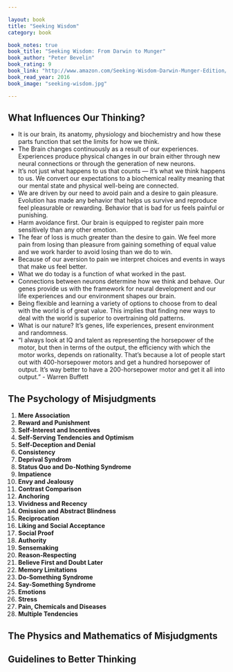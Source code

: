 ```yaml
---

layout: book
title: "Seeking Wisdom"
category: book

book_notes: true
book_title: "Seeking Wisdom: From Darwin to Munger"
book_author: "Peter Bevelin"
book_rating: 9
book_link: "http://www.amazon.com/Seeking-Wisdom-Darwin-Munger-Edition/dp/1578644283"
book_read_year: 2016
book_image: "seeking-wisdom.jpg"

---
```


## What Influences Our Thinking?

- It is our brain, its anatomy, physiology and biochemistry and how these parts function that set the limits for how we think.
- The Brain changes continuously as a result of our experiences. Experiences produce physical changes in our brain either through new neural connections or through the generation of new neurons. 
- It’s not just what happens to us that counts — it’s what we think happens to us. We convert our expectations to a biochemical reality meaning that our mental state and physical well-being are connected.
- We are driven by our need to avoid pain and a desire to gain pleasure. Evolution has made any behavior that helps us survive and reproduce feel pleasurable or rewarding. Behavior that is bad for us feels painful or punishing.
- Harm avoidance first. Our brain is equipped to register pain more sensitively than any other emotion.
- The fear of loss is much greater than the desire to gain. We feel more pain from losing than pleasure from gaining something of equal value and we work harder to avoid losing than we do to win.
- Because of our aversion to pain we interpret choices and events in ways that make us feel better.
- What we do today is a function of what worked in the past.
- Connections between neurons determine how we think and behave. Our genes provide us with the framework for neural development and our life experiences and our environment shapes our brain. 
- Being flexible and learning a variety of options to choose from to deal with the world is of great value. This implies that finding new ways to deal with the world is superior to overtraining old patterns.
- What is our nature? It’s genes, life experiences, present environment and randomness. 
- “I always look at IQ and talent as representing the horsepower of the motor, but then in terms of the output, the efficiency with which the motor works, depends on rationality. That’s because a lot of people start out with 400-horsepower motors and get a hundred horsepower of output. It’s way better to have a  200-horsepower motor and get it all into output.” - Warren Buffett

## The Psychology of Misjudgments

1. **Mere Association**
2. **Reward and Punishment** 
3. **Self-Interest and Incentives**
4. **Self-Serving Tendencies and Optimism**
5. **Self-Deception and Denial**
6. **Consistency**
7. **Deprival Syndrom**
8. **Status Quo and Do-Nothing Syndrome**
9. **Impatience**
10. **Envy and Jealousy**
11. **Contrast Comparison**
12. **Anchoring**
13. **Vividness and Recency**
14. **Omission and Abstract Blindness**
15. **Reciprocation**
16. **Liking and Social Acceptance**
17. **Social Proof**
18. **Authority**
19. **Sensemaking**
20. **Reason-Respecting**
21. **Believe First and Doubt Later**
22. **Memory Limitations**
23. **Do-Something Syndrome**
24. **Say-Something Syndrome**
25. **Emotions**
26. **Stress**
27. **Pain, Chemicals and Diseases**
28. **Multiple Tendencies**



## The Physics and Mathematics of Misjudgments

## Guidelines to Better Thinking
